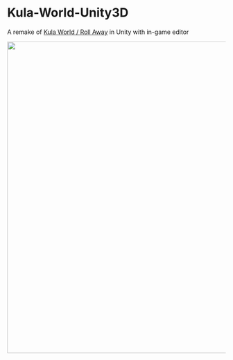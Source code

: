 # Kula-World-Unity3D
A remake of [Kula World / Roll Away](https://www.giantbomb.com/roll-away/3030-27176/) in Unity with in-game editor

<img src="https://imgur.com/MaxERIE.gif" width="720"><br/>